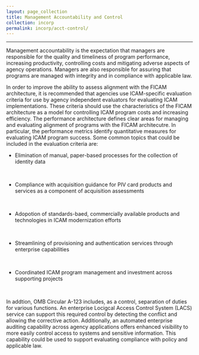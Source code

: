 ```yaml
---
layout: page_collection
title: Management Accountability and Control
collection: incorp
permalink: incorp/acct-control/
---
```

<script>
$(function() {
  $( "#accordion" ).accordion({
    heightStyle: "content",
    collapsible: "true",
    active: "false"
  });
});
</script>
-------------------------------------------------------------------

Management accountability is the expectation that managers are responsible for the quality and timeliness of program performance, increasing productivity, controlling costs and mitigating adverse aspects of agency operations. Managers are also responsible for assuring that programs are managed with integrity and in compliance with applicable law.

In order to improve the ability to assess alignment with the FICAM architecture, it is recommended that agencies use ICAM-specific evaluation criteria for use by agency independent evaluators for evaluating ICAM implementations. These criteria should use the characteristics of the FICAM architecture as a model for controlling ICAM program costs and increasing efficiency. The performance architecture defines clear areas for managing and evaluating alignment of programs with the FICAM architecutre. In particular, the performance metrics identify quantitative measures for evaluating ICAM program success. Some common topics that could be included in the evaluation criteria are:
 
 
*  Elimination of manual, paper-based processes for the collection of identity data
<br>

*  Compliance with acquisition guidance for PIV card products and services as a component of acquisition assessments
<br>

*  Adopotion of standards-baed, commercially available products and technologies in ICAM modernization efforts
<br>

*  Streamlining of provisioning and authentication services through enterprise capabilities
<br>

*  Coordinated ICAM program management and investment across supporting projects
<br>

In addtion, OMB Circular A-123 includes, as a control, separation of duties for various functions. An enterprise Locigcal Access Control System (LACS) service can support this required control by detecting the conflict and allowing the corrective action. Additionally, an automated enterprise auditing capability across agency applications offers enhanced visibility to more easily control access to systems and sensitive information. This capability could be used to support evaluating compliance with policy and applicable law.
